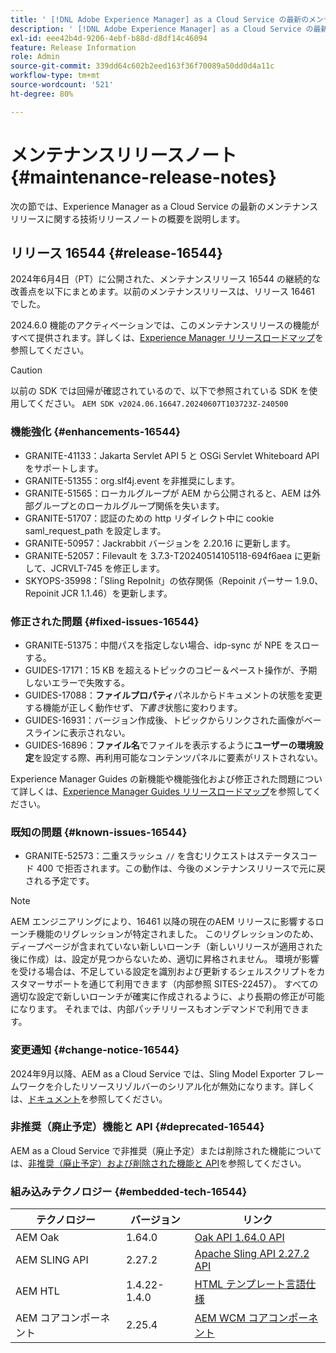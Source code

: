 ```yaml
---
title: ' [!DNL Adobe Experience Manager] as a Cloud Service の最新のメンテナンスリリースノート'
description: ' [!DNL Adobe Experience Manager] as a Cloud Service の最新のメンテナンスリリースノート'
exl-id: eee42b4d-9206-4ebf-b88d-d8df14c46094
feature: Release Information
role: Admin
source-git-commit: 339dd64c602b2eed163f36f70089a50dd0d4a11c
workflow-type: tm+mt
source-wordcount: '521'
ht-degree: 80%

---
```


# メンテナンスリリースノート {#maintenance-release-notes}

次の節では、Experience Manager as a Cloud Service の最新のメンテナンスリリースに関する技術リリースノートの概要を説明します。

## リリース 16544 {#release-16544}

2024年6月4日（PT）に公開された、メンテナンスリリース 16544 の継続的な改善点を以下にまとめます。以前のメンテナンスリリースは、リリース 16461 でした。

2024.6.0 機能のアクティベーションでは、このメンテナンスリリースの機能がすべて提供されます。詳しくは、[Experience Manager リリースロードマップ](https://experienceleague.adobe.com/ja/docs/experience-manager-release-information/aem-release-updates/update-releases-roadmap)を参照してください。

>[!CAUTION]
>
>以前の SDK では回帰が確認されているので、以下で参照されている SDK を使用してください。
>`AEM SDK v2024.06.16647.20240607T103723Z-240500`

### 機能強化 {#enhancements-16544}

* GRANITE-41133：Jakarta Servlet API 5 と OSGi Servlet Whiteboard API をサポートします。
* GRANITE-51355：org.slf4j.event を非推奨にします。
* GRANITE-51565：ローカルグループが AEM から公開されると、AEM は外部グループとのローカルグループ関係を失います。
* GRANITE-51707：認証のための http リダイレクト中に cookie saml_request_path を設定します。
* GRANITE-50957：Jackrabbit バージョンを 2.20.16 に更新します。
* GRANITE-52057：Filevault を 3.7.3-T20240514105118-694f6aea に更新して、JCRVLT-745 を修正します。
* SKYOPS-35998：「Sling RepoInit」の依存関係（Repoinit パーサー 1.9.0、Repoinit JCR 1.1.46）を更新します。

### 修正された問題 {#fixed-issues-16544}

* GRANITE-51375：中間パスを指定しない場合、idp-sync が NPE をスローする。
* GUIDES-17171：15 KB を超えるトピックのコピー＆ペースト操作が、予期しないエラーで失敗する。
* GUIDES-17088：**ファイルプロパティ**&#x200B;パネルからドキュメントの状態を変更する機能が正しく動作せず、*下書き*&#x200B;状態に変わります。
* GUIDES-16931：バージョン作成後、トピックからリンクされた画像がベースラインに表示されない。
* GUIDES-16896：**ファイル名**&#x200B;でファイルを表示するように&#x200B;**ユーザーの環境設定**&#x200B;を設定する際、再利用可能なコンテンツパネルに要素がリストされない。

Experience Manager Guides の新機能や機能強化および修正された問題について詳しくは、[Experience Manager Guides リリースロードマップ](https://experienceleague.adobe.com/ja/docs/experience-manager-guides/using/release-info/aem-guides-releases-roadmap)を参照してください。

### 既知の問題 {#known-issues-16544}

* GRANITE-52573：二重スラッシュ `//` を含むリクエストはステータスコード 400 で拒否されます。この動作は、今後のメンテナンスリリースで元に戻される予定です。

>[!NOTE]
> AEM エンジニアリングにより、16461 以降の現在のAEM リリースに影響するローンチ機能のリグレッションが特定されました。 このリグレッションのため、ディープページが含まれていない新しいローンチ（新しいリリースが適用された後に作成）は、設定が見つからないため、適切に昇格されません。
> 環境が影響を受ける場合は、不足している設定を識別および更新するシェルスクリプトをカスタマーサポートを通じて利用できます（内部参照 SITES-22457）。
> すべての適切な設定で新しいローンチが確実に作成されるように、より長期の修正が可能になります。 それまでは、内部パッチリリースもオンデマンドで利用できます。

### 変更通知 {#change-notice-16544}

2024年9月以降、AEM as a Cloud Service では、Sling Model Exporter フレームワークを介したリソースリゾルバーのシリアル化が無効になります。詳しくは、[ドキュメント](/help/implementing/developing/hybrid/disallow-the-serialization-of-resourceresolvers-via-sling-model-exporter.md)を参照してください。

### 非推奨（廃止予定）機能と API {#deprecated-16544}

AEM as a Cloud Service で非推奨（廃止予定）または削除された機能については、[非推奨（廃止予定）および削除された機能と API](/help/release-notes/deprecated-removed-features.md)を参照してください。

### 組み込みテクノロジー {#embedded-tech-16544}

| テクノロジー | バージョン | リンク |
|---|---|---|
| AEM Oak | 1.64.0 | [Oak API 1.64.0 API](https://www.javadoc.io/doc/org.apache.jackrabbit/oak-api/1.64.0/index.html) |
| AEM SLING API | 2.27.2 | [Apache Sling API 2.27.2 API](https://www.javadoc.io/doc/org.apache.sling/org.apache.sling.api/latest/index.html) |
| AEM HTL | 1.4.22-1.4.0 | [HTML テンプレート言語仕様](https://github.com/adobe/htl-spec) |
| AEM コアコンポーネント | 2.25.4 | [AEM WCM コアコンポーネント](https://github.com/adobe/aem-core-wcm-components) |

